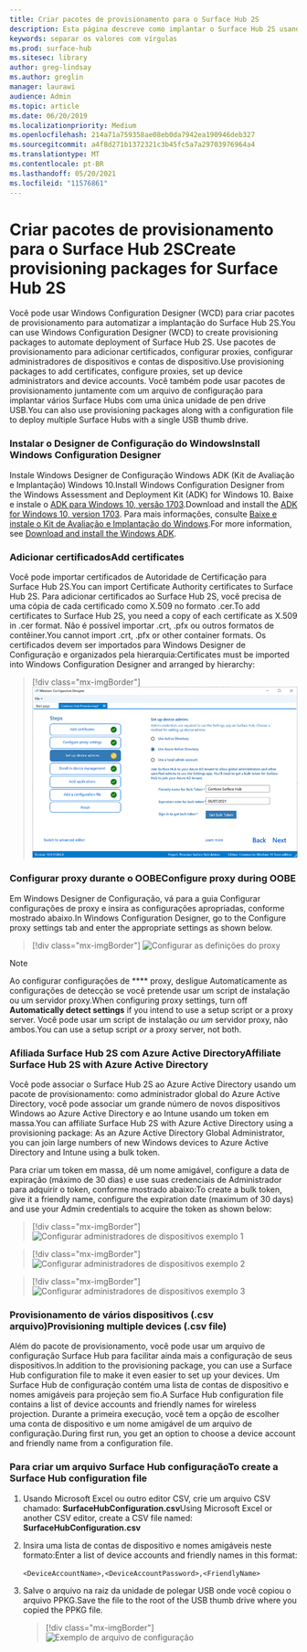 ```yaml
---
title: Criar pacotes de provisionamento para o Surface Hub 2S
description: Esta página descreve como implantar o Surface Hub 2S usando pacotes de provisionamento e outras ferramentas.
keywords: separar os valores com vírgulas
ms.prod: surface-hub
ms.sitesec: library
author: greg-lindsay
ms.author: greglin
manager: laurawi
audience: Admin
ms.topic: article
ms.date: 06/20/2019
ms.localizationpriority: Medium
ms.openlocfilehash: 214a71a759358ae08eb0da7942ea190946deb327
ms.sourcegitcommit: a4f8d271b1372321c3b45fc5a7a29703976964a4
ms.translationtype: MT
ms.contentlocale: pt-BR
ms.lasthandoff: 05/20/2021
ms.locfileid: "11576861"
---
```

# <a name="create-provisioning-packages-for-surface-hub-2s"></a><span data-ttu-id="0770e-104">Criar pacotes de provisionamento para o Surface Hub 2S</span><span class="sxs-lookup"><span data-stu-id="0770e-104">Create provisioning packages for Surface Hub 2S</span></span>

<span data-ttu-id="0770e-105">Você pode usar Windows Configuration Designer (WCD) para criar pacotes de provisionamento para automatizar a implantação do Surface Hub 2S.</span><span class="sxs-lookup"><span data-stu-id="0770e-105">You can use Windows Configuration Designer (WCD) to create provisioning packages to automate deployment of Surface Hub 2S.</span></span> <span data-ttu-id="0770e-106">Use pacotes de provisionamento para adicionar certificados, configurar proxies, configurar administradores de dispositivos e contas de dispositivo.</span><span class="sxs-lookup"><span data-stu-id="0770e-106">Use provisioning packages to add certificates, configure proxies, set up device administrators and device accounts.</span></span> <span data-ttu-id="0770e-107">Você também pode usar pacotes de provisionamento juntamente com um arquivo de configuração para implantar vários Surface Hubs com uma única unidade de pen drive USB.</span><span class="sxs-lookup"><span data-stu-id="0770e-107">You can also use provisioning packages along with a configuration file to deploy multiple Surface Hubs with a single USB thumb drive.</span></span>

### <a name="install-windows-configuration-designer"></a><span data-ttu-id="0770e-108">Instalar o Designer de Configuração do Windows</span><span class="sxs-lookup"><span data-stu-id="0770e-108">Install Windows Configuration Designer</span></span>

<span data-ttu-id="0770e-109">Instale Windows Designer de Configuração Windows ADK (Kit de Avaliação e Implantação) Windows 10.</span><span class="sxs-lookup"><span data-stu-id="0770e-109">Install Windows Configuration Designer from the Windows Assessment and Deployment Kit (ADK) for Windows 10.</span></span> <span data-ttu-id="0770e-110">Baixe e instale o [ADK para Windows 10, versão 1703](https://go.microsoft.com/fwlink/p/?LinkId=845542).</span><span class="sxs-lookup"><span data-stu-id="0770e-110">Download and install the [ADK for Windows 10, version 1703](https://go.microsoft.com/fwlink/p/?LinkId=845542).</span></span> <span data-ttu-id="0770e-111">Para mais informações, consulte [Baixe e instale o Kit de Avaliação e Implantação do Windows](https://docs.microsoft.com/windows-hardware/get-started/adk-install).</span><span class="sxs-lookup"><span data-stu-id="0770e-111">For more information, see [Download and install the Windows ADK](https://docs.microsoft.com/windows-hardware/get-started/adk-install).</span></span>

### <a name="add-certificates"></a><span data-ttu-id="0770e-112">Adicionar certificados</span><span class="sxs-lookup"><span data-stu-id="0770e-112">Add certificates</span></span>

<span data-ttu-id="0770e-113">Você pode importar certificados de Autoridade de Certificação para Surface Hub 2S.</span><span class="sxs-lookup"><span data-stu-id="0770e-113">You can import Certificate Authority certificates to Surface Hub 2S.</span></span>
<span data-ttu-id="0770e-114">Para adicionar certificados ao Surface Hub 2S, você precisa de uma cópia de cada certificado como X.509 no formato .cer.</span><span class="sxs-lookup"><span data-stu-id="0770e-114">To add certificates to Surface Hub 2S, you need a copy of each certificate as X.509 in .cer format.</span></span> <span data-ttu-id="0770e-115">Não é possível importar .crt, .pfx ou outros formatos de contêiner.</span><span class="sxs-lookup"><span data-stu-id="0770e-115">You cannot import .crt, .pfx or other container formats.</span></span> <span data-ttu-id="0770e-116">Os certificados devem ser importados para Windows Designer de Configuração e organizados pela hierarquia:</span><span class="sxs-lookup"><span data-stu-id="0770e-116">Certificates must be imported into Windows Configuration Designer and arranged by hierarchy:</span></span>

> [!div class="mx-imgBorder"]
> ![Adicionar certificados](images/sh2-wcd.png)

### <a name="configure-proxy-during-oobe"></a><span data-ttu-id="0770e-118">Configurar proxy durante o OOBE</span><span class="sxs-lookup"><span data-stu-id="0770e-118">Configure proxy during OOBE</span></span>

<span data-ttu-id="0770e-119">Em Windows Designer de Configuração, vá para a guia Configurar configurações de proxy e insira as configurações apropriadas, conforme mostrado abaixo.</span><span class="sxs-lookup"><span data-stu-id="0770e-119">In Windows Configuration Designer, go to the Configure proxy settings tab and enter the appropriate settings as shown below.</span></span>

> [!div class="mx-imgBorder"]
> ![Configurar as definições do proxy](images/sh2-proxy.png) 

> [!NOTE]
> <span data-ttu-id="0770e-121">Ao configurar configurações de \*\*\*\* proxy, desligue Automaticamente as configurações de detecção se você pretende usar um script de instalação ou um servidor proxy.</span><span class="sxs-lookup"><span data-stu-id="0770e-121">When configuring proxy settings, turn off **Automatically detect settings** if you intend to use a setup script or a proxy server.</span></span> <span data-ttu-id="0770e-122">Você pode usar um script de instalação *ou um* servidor proxy, não ambos.</span><span class="sxs-lookup"><span data-stu-id="0770e-122">You can use a setup script *or* a proxy server, not both.</span></span>

### <a name="affiliate-surface-hub-2s-with-azure-active-directory"></a><span data-ttu-id="0770e-123">Afiliada Surface Hub 2S com Azure Active Directory</span><span class="sxs-lookup"><span data-stu-id="0770e-123">Affiliate Surface Hub 2S with Azure Active Directory</span></span>

<span data-ttu-id="0770e-124">Você pode associar o Surface Hub 2S ao Azure Active Directory usando um pacote de provisionamento: como administrador global do Azure Active Directory, você pode associar um grande número de novos dispositivos Windows ao Azure Active Directory e ao Intune usando um token em massa.</span><span class="sxs-lookup"><span data-stu-id="0770e-124">You can affiliate Surface Hub 2S with Azure Active Directory using a provisioning package: As an Azure Active Directory Global Administrator, you can join large numbers of new Windows devices to Azure Active Directory and Intune using a bulk token.</span></span>

<span data-ttu-id="0770e-125">Para criar um token em massa, dê um nome amigável, configure a data de expiração (máximo de 30 dias) e use suas credenciais de Administrador para adquirir o token, conforme mostrado abaixo:</span><span class="sxs-lookup"><span data-stu-id="0770e-125">To create a bulk token, give it a friendly name, configure the expiration date (maximum of 30 days) and use your Admin credentials to acquire the token as shown below:</span></span>

> [!div class="mx-imgBorder"]
> ![Configurar administradores de dispositivos exemplo 1](images/sh2-token.png)

> [!div class="mx-imgBorder"]
> ![Configurar administradores de dispositivos exemplo 2](images/sh2-token2.png)

> [!div class="mx-imgBorder"]
> ![Configurar administradores de dispositivos exemplo 3](images/sh2-token3.png)


### <a name="provisioning-multiple-devices-csv-file"></a><span data-ttu-id="0770e-129">Provisionamento de vários dispositivos (.csv arquivo)</span><span class="sxs-lookup"><span data-stu-id="0770e-129">Provisioning multiple devices (.csv file)</span></span>

<span data-ttu-id="0770e-130">Além do pacote de provisionamento, você pode usar um arquivo de configuração Surface Hub para facilitar ainda mais a configuração de seus dispositivos.</span><span class="sxs-lookup"><span data-stu-id="0770e-130">In addition to the provisioning package, you can use a Surface Hub configuration file to make it even easier to set up your devices.</span></span> <span data-ttu-id="0770e-131">Um Surface Hub de configuração contém uma lista de contas de dispositivo e nomes amigáveis para projeção sem fio.</span><span class="sxs-lookup"><span data-stu-id="0770e-131">A Surface Hub configuration file contains a list of device accounts and friendly names for wireless projection.</span></span> <span data-ttu-id="0770e-132">Durante a primeira execução, você tem a opção de escolher uma conta de dispositivo e um nome amigável de um arquivo de configuração.</span><span class="sxs-lookup"><span data-stu-id="0770e-132">During first run, you get an option to choose a device account and friendly name from a configuration file.</span></span>

### <a name="to-create-a-surface-hub-configuration-file"></a><span data-ttu-id="0770e-133">Para criar um arquivo Surface Hub configuração</span><span class="sxs-lookup"><span data-stu-id="0770e-133">To create a Surface Hub configuration file</span></span>

1. <span data-ttu-id="0770e-134">Usando Microsoft Excel ou outro editor CSV, crie um arquivo CSV chamado: **SurfaceHubConfiguration.csv**</span><span class="sxs-lookup"><span data-stu-id="0770e-134">Using Microsoft Excel or another CSV editor, create a CSV file named: **SurfaceHubConfiguration.csv**</span></span>

2. <span data-ttu-id="0770e-135">Insira uma lista de contas de dispositivo e nomes amigáveis neste formato:</span><span class="sxs-lookup"><span data-stu-id="0770e-135">Enter a list of device accounts and friendly names in this format:</span></span>

    `<DeviceAccountName>,<DeviceAccountPassword>,<FriendlyName>`

3. <span data-ttu-id="0770e-136">Salve o arquivo na raiz da unidade de polegar USB onde você copiou o arquivo PPKG.</span><span class="sxs-lookup"><span data-stu-id="0770e-136">Save the file to the root of the USB thumb drive where you copied the PPKG file.</span></span>

    > [!div class="mx-imgBorder"]
    > ![Exemplo de arquivo de configuração](images/sh2-config-file.png)
